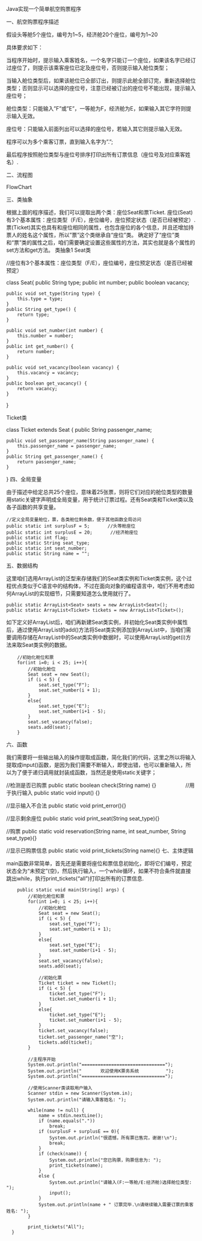Java实现一个简单航空购票程序

一、航空购票程序描述

假设头等舱5个座位，编号为1~5，经济舱20个座位，编号为1~20

具体要求如下：

当程序开始时，提示输入乘客姓名，一个名字只能订一个座位，如果该名字已经订过座位了，则提示该乘客座位已定及座位号，否则提示输入舱位类型；

当输入舱位类型后，如果该舱位已全部订出，则提示此舱全部订完，重新选择舱位类型；否则显示可以选择的座位号，注意已经被订出的座位号不能出现，提示输入座位号；

舱位类型：只能输入”F”或”E”，一等舱为F，经济舱为E，如果输入其它字符则提示输入无效。

座位号：只能输入前面列出可以选择的座位号，若输入其它则提示输入无效。

程序可以为多个乘客订票，直到输入名字为”.”;

最后程序按照舱位类型与座位号排序打印出所有订票信息（座位号及对应乘客姓名）.

二、流程图

FlowChart

三、类抽象

根据上面的程序描述，我们可以提取出两个类：座位Seat和票Ticket.
座位(Seat)有3个基本属性：座位类型（F/E），座位编号，座位预定状态（是否已经被预定）.
票(Ticket)其实也具有和座位相同的属性，也包含座位的各个信息，并且还增加持票人的姓名这个属性，所以”票”这个类继承自“座位”类。
确定好了“座位”类和“票”类的属性之后，咱们需要确定设置这些属性的方法，其实也就是各个属性的set方法和get方法。
类抽象1
Seat类

//座位有3个基本属性：座位类型（F/E），座位编号，座位预定状态（是否已经被预定）

class Seat{
	public String type;
	public int number;
	public boolean vacancy;
 
	public void set_type(String type) {
		this.type = type;
	} 
	public String get_type() {
		return type;
	}
 
	public void set_number(int number) {
		this.number = number;
	}
	public int get_number() {
		return number;
	}
 
	public void set_vacancy(boolean vacancy) {
		this.vacancy = vacancy;
	}
	public boolean get_vacancy() {
		return vacancy;
	}
}

Ticket类

class Ticket extends Seat {
	public String passenger_name;
 
	public void set_passenger_name(String passenger_name) {
		this.passenger_name = passenger_name;
	}
	public String get_passenger_name() {
		return passenger_name;
	}
}
四、全局变量

由于描述中给定总共25个座位，意味着25张票，则将它们对应的舱位类型的数量用static关键字声明成全局变量，用于统计订票过程。还有Seat类和Ticket类以及各子函数的共享变量。

	//定义全局变量舱位，票，各类舱位剩余数，便于其他函数全局访问
	public static int surplusF = 5;　　　　//头等舱座位
	public static int surplusE = 20;　　　　//经济舱座位
	public static int flag;
	public static String seat_type;
	public static int seat_number;
	public static String name = "";

五、数据结构

这里咱们选用ArrayList的泛型来存储我们的Seat类实例和Ticket类实例，这个过程优点类似于C语言中的结构体，不过在面向对象的编程语言中，咱们不用考虑如何ArrayList的实现细节，只需要知道怎么使用就行了。

	public static ArrayList<Seat> seats = new ArrayList<Seat>();
	public static ArrayList<Ticket> tickets = new ArrayList<Ticket>();
如下定义好ArrayList后，咱们再新建Seat类实例，并初始化Seat类实例中属性后，通过使用ArrayList的add()方法将Seat类实例添加到ArrayList中，当咱们需要调用存储在ArrayList中的Seat类实例中数据时，可以使用ArrayList的get(i)方法来取Seat类实例的数据。

		//初始化舱位和票
		for(int i=0; i < 25; i++){
			//初始化舱位
			Seat seat = new Seat();
			if (i < 5) {
				seat.set_type("F");
				seat.set_number(i + 1);
			}
			else{
				seat.set_type("E");
				seat.set_number(i+1 - 5);
			}
			seat.set_vacancy(false);
			seats.add(seat);
		}
六、函数

我们需要将一些输出输入的操作提取成函数，简化我们的代码，这里之所以将输入提取成input()函数，是因为我们需要不断输入，即使出错，也可以重新输入，所以为了便于递归调用就封装成函数，当然还是使用static关键字；

//检测是否已购票
public static boolean check(String name) {}
　　　　　
//用于执行输入
public static void input() {}
 
//显示输入不合法
public static void print_error(){}
 
//显示剩余座位
public static void print_seat(String seat_type){}
 
//购票
public static void reservation(String name, int seat_number, String seat_type){}
 
//显示已购票信息
public static void print_tickets(String name){}
七、主体逻辑

main函数非常简单，首先还是需要将座位和票信息初始化，即将它们编号，预定状态全为“未预定”(空)，然后执行输入，一个while循环，如果不符合条件就直接跳出while，执行print_tickets(“all”)打印出所有的订票信息.

        public static void main(String[] args) {
			//初始化舱位和票
			for(int i=0; i < 25; i++){
				//初始化舱位
				Seat seat = new Seat();
				if (i < 5) {
					seat.set_type("F");
					seat.set_number(i + 1);
				}
				else{
					seat.set_type("E");
					seat.set_number(i+1 - 5);
				}
				seat.set_vacancy(false);
				seats.add(seat);
 
				//初始化票
				Ticket ticket = new Ticket();
				if (i < 5) {
					ticket.set_type("F");
					ticket.set_number(i + 1);
				}
				else{
					ticket.set_type("E");
					ticket.set_number(i+1 - 5);
				}
				ticket.set_vacancy(false);
				ticket.set_passenger_name("空");
				tickets.add(ticket);
			}	
 
			//主程序开始
			System.out.println("===============================");
			System.out.println("       欢迎使用K票务系统          ");
			System.out.println("===============================");
 
			//使用Scanner类读取用户输入
			Scanner stdin = new Scanner(System.in);
			System.out.println("请输入乘客姓名: ");
 
			while(name != null) {
				name = stdin.nextLine();
				if (name.equals("."))
					break;
				if (surplusF + surplusE == 0){
					System.out.println("很遗憾，所有票已售完，谢谢!\n");
					break;
				}
				if (check(name)) {
					System.out.println("您已购票，购票信息为: ");
					print_tickets(name);
				}
				else {
					System.out.println("请输入(F:一等舱/E:经济舱)选择舱位类型: ");
					input();
				}
				System.out.println(name + " 订票完毕.\n请继续输入需要订票的乘客姓名: ");
			}
 
			print_tickets("All");
	  }
